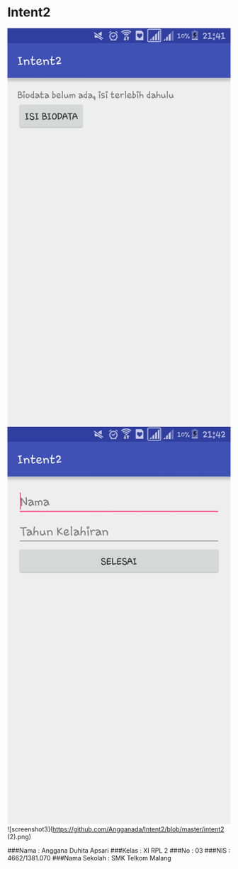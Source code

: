 # Intent2

![screenshot1](https://github.com/Angganada/Intent2/blob/master/intent2.png)
![screenshot2](https://github.com/Angganada/Intent2/blob/master/inten2.png)
![screenshot3](https://github.com/Angganada/Intent2/blob/master/intent2 (2).png)

###Nama  : Anggana Duhita Apsari
###Kelas : XI RPL 2
###No    : 03
###NIS   : 4662/1381.070
###Nama Sekolah  : SMK Telkom Malang
